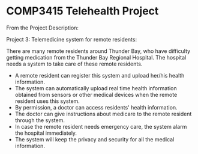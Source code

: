 # COMP3415 Telehealth Project

From the Project Description:

Project 3: Telemedicine system for remote residents:

There are many remote residents around Thunder Bay, who have difficulty getting
medication from the Thunder Bay Regional Hospital. The hospital needs a system to take
care of these remote residents.
- A remote resident can register this system and upload her/his health information.
- The system can automatically upload real time health information obtained from
sensors or other medical devices when the remote resident uses this system.
- By permission, a doctor can access residents' health information.
- The doctor can give instructions about medicare to the remote resident through the
system.
- In case the remote resident needs emergency care, the system alarm the hospital
immediately.
- The system will keep the privacy and security for all the medical information.
